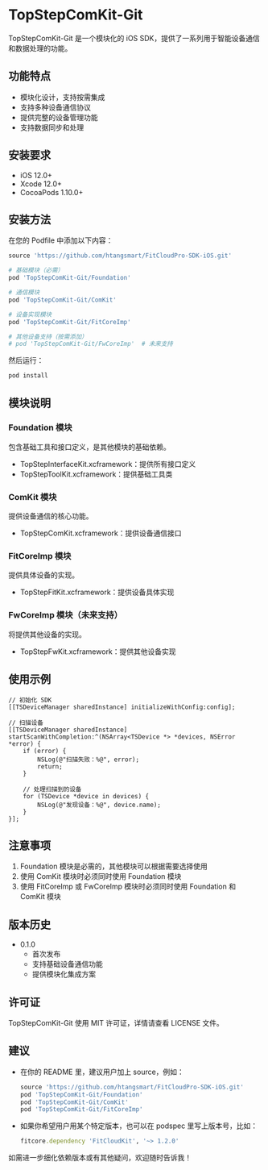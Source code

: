 # TopStepComKit-Git

TopStepComKit-Git 是一个模块化的 iOS SDK，提供了一系列用于智能设备通信和数据处理的功能。

## 功能特点

- 模块化设计，支持按需集成
- 支持多种设备通信协议
- 提供完整的设备管理功能
- 支持数据同步和处理

## 安装要求

- iOS 12.0+
- Xcode 12.0+
- CocoaPods 1.10.0+

## 安装方法

在您的 Podfile 中添加以下内容：

```ruby
source 'https://github.com/htangsmart/FitCloudPro-SDK-iOS.git'

# 基础模块（必需）
pod 'TopStepComKit-Git/Foundation'

# 通信模块
pod 'TopStepComKit-Git/ComKit'

# 设备实现模块
pod 'TopStepComKit-Git/FitCoreImp'

# 其他设备支持（按需添加）
# pod 'TopStepComKit-Git/FwCoreImp'  # 未来支持
```

然后运行：
```bash
pod install
```

## 模块说明

### Foundation 模块
包含基础工具和接口定义，是其他模块的基础依赖。
- TopStepInterfaceKit.xcframework：提供所有接口定义
- TopStepToolKit.xcframework：提供基础工具类

### ComKit 模块
提供设备通信的核心功能。
- TopStepComKit.xcframework：提供设备通信接口

### FitCoreImp 模块
提供具体设备的实现。
- TopStepFitKit.xcframework：提供设备具体实现

### FwCoreImp 模块（未来支持）
将提供其他设备的实现。
- TopStepFwKit.xcframework：提供其他设备实现

## 使用示例

```objc
// 初始化 SDK
[[TSDeviceManager sharedInstance] initializeWithConfig:config];

// 扫描设备
[[TSDeviceManager sharedInstance] startScanWithCompletion:^(NSArray<TSDevice *> *devices, NSError *error) {
    if (error) {
        NSLog(@"扫描失败：%@", error);
        return;
    }
    
    // 处理扫描到的设备
    for (TSDevice *device in devices) {
        NSLog(@"发现设备：%@", device.name);
    }
}];
```

## 注意事项

1. Foundation 模块是必需的，其他模块可以根据需要选择使用
2. 使用 ComKit 模块时必须同时使用 Foundation 模块
3. 使用 FitCoreImp 或 FwCoreImp 模块时必须同时使用 Foundation 和 ComKit 模块

## 版本历史

- 0.1.0
  - 首次发布
  - 支持基础设备通信功能
  - 提供模块化集成方案

## 许可证

TopStepComKit-Git 使用 MIT 许可证，详情请查看 LICENSE 文件。

## 建议

- 在你的 README 里，建议用户加上 source，例如：

  ```ruby
  source 'https://github.com/htangsmart/FitCloudPro-SDK-iOS.git'
  pod 'TopStepComKit-Git/Foundation'
  pod 'TopStepComKit-Git/ComKit'
  pod 'TopStepComKit-Git/FitCoreImp'
  ```

- 如果你希望用户用某个特定版本，也可以在 podspec 里写上版本号，比如：

  ```ruby
  fitcore.dependency 'FitCloudKit', '~> 1.2.0'
  ```

如需进一步细化依赖版本或有其他疑问，欢迎随时告诉我！
